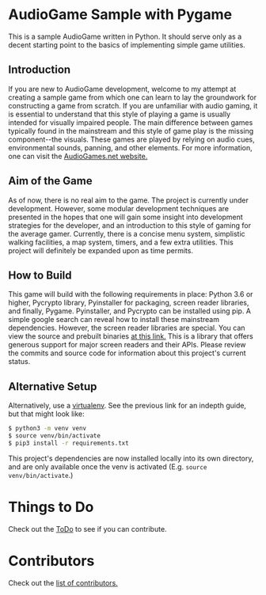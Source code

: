 # AudioGame Sample with Pygame
This is a sample AudioGame written in Python. It should serve only as a decent starting point to the basics of implementing simple game utilities.
## Introduction
If you are new to AudioGame development, welcome to my attempt at creating a sample game from which one can learn to lay the groundwork for constructing a game from scratch. If you are unfamiliar with audio gaming, it is essential to understand that this style of playing a game is usually intended for visually impaired people. The main difference between games typically found in the mainstream and this style of game play is the missing component--the visuals. These games are played by relying on audio cues, environmental sounds, panning, and other elements. For more information, one can visit the [AudioGames.net website.](http://audiogames.net)
## Aim of the Game
As of now, there is no real aim to the game. The project is currently under development. However, some modular development techniques are presented in the hopes that one will gain some insight into development strategies for the developer, and an introduction to this style of gaming for the average gamer. Currently, there is a concise menu system, simplistic walking facilities, a map system, timers, and a few extra utilities. This project will definitely be expanded upon as time permits.
## How to Build
This game will build with the following requirements in place: Python 3.6 or higher, Pycrypto library, Pyinstaller for packaging, screen reader libraries, and finally, Pygame. Pyinstaller, and Pycrypto can be installed using pip. A simple google search can reveal how to install these mainstream dependencies. However, the screen reader libraries are special. You can view the source and prebuilt binaries [at this link.](https://github.com/dkager/tolk) This is a library that offers generous support for major screen readers and their APIs.
Please review the commits and source code for information about this project's current status.

## Alternative Setup

Alternatively, use a [virtualenv](https://packaging.python.org/guides/installing-using-pip-and-virtual-environments/). See the previous link for an indepth guide, but that might look like:

```bash
$ python3 -m venv venv
$ source venv/bin/activate
$ pip3 install -r requirements.txt
```

This project's dependencies are now installed locally into its own directory, and are only available once the venv is activated (E.g. `source venv/bin/activate`.)
# Things to Do
Check out the [ToDo](docs/todo.md) to see if you can contribute.
# Contributors
Check out the [list of contributors.](docs/contributors.md)
